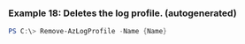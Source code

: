 
### Example 18: Deletes the log profile. (autogenerated)
```powershell
PS C:\> Remove-AzLogProfile -Name {Name}


